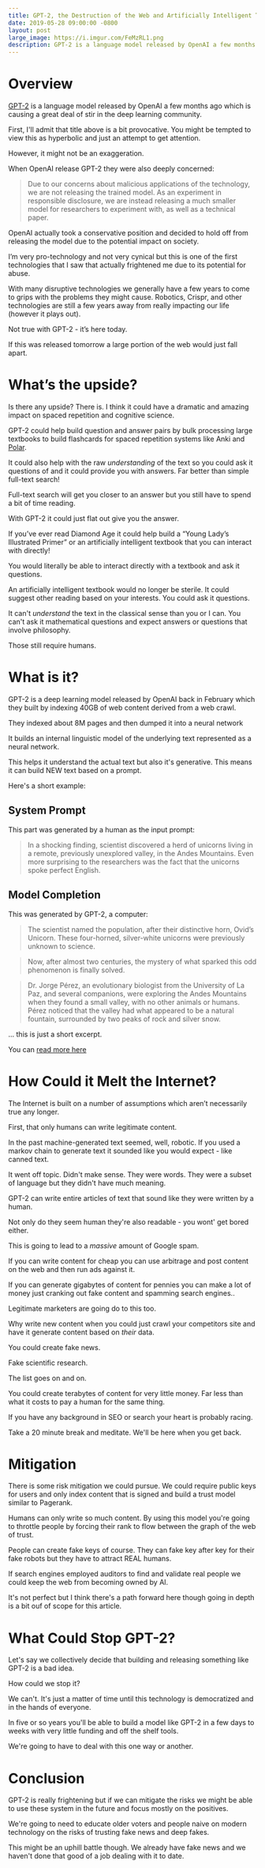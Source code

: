```yaml
---
title: GPT-2, the Destruction of the Web and Artificially Intelligent Textbooks
date: 2019-05-28 09:00:00 -0800
layout: post
large_image: https://i.imgur.com/FeMzRL1.png
description: GPT-2 is a language model released by OpenAI a few months ago which is causing a great deal of stir in the deep learning community.
---
```


# Overview

[GPT-2](https://openai.com/blog/better-language-models/) is a language model
released by OpenAI a few months ago which is causing a great deal of stir in the
deep learning community.

First, I'll admit that title above is a bit provocative. You might be tempted 
to view this as hyperbolic and just an attempt to get attention.  

However, it might not be an exaggeration. 

When OpenAI release GPT-2 they were also deeply concerned: 

> Due to our concerns about malicious applications of the technology, we are not
releasing the trained model. As an experiment in responsible disclosure, we are
instead releasing a much smaller model for researchers to experiment with, as
well as a technical paper.

OpenAI actually took a conservative position and decided to hold off from
releasing the model due to the potential impact on society.

I’m very pro-technology and not very cynical but this is one of the first
technologies that I saw that actually frightened me due to its potential for
abuse.

With many disruptive technologies we generally have a few years to come to grips
with the problems they might cause.  Robotics, Crispr, and other technologies are
still a few years away from really impacting our life (however it plays out).

Not true with GPT-2 - it’s here today.

If this was released tomorrow a large portion of the web would just fall apart.

# What’s the upside?

Is there any upside?  There is. I think it could have a dramatic and amazing
impact on spaced repetition and cognitive science.

GPT-2 could help build question and answer pairs by bulk processing large
textbooks to build flashcards for spaced repetition systems like Anki and
[Polar](https://getpolarized.io/).

It could also help with the raw *understanding* of the text so you could ask it
questions of and it could provide you with answers.  Far better than simple
full-text search!

Full-text search will get you closer to an answer but you still have to spend a
bit of time reading.

With GPT-2 it could just flat out give you the answer.

If you’ve ever read Diamond Age it could help build a “Young Lady’s Illustrated
Primer” or an artificially intelligent textbook that you can interact with
directly!

You would literally be able to interact directly with a textbook and ask it
questions.

An artificially intelligent textbook would no longer be sterile.  It could
suggest other reading based on your interests.  You could ask it questions.

It can't *understand* the text in the classical sense than you or I can. You 
can't ask it mathematical questions and expect answers or questions that 
involve philosophy.

Those still require humans. 

# What is it?

GPT-2 is a deep learning model released by OpenAI back in February which they
built by indexing 40GB of web content derived from a web crawl.

They indexed about 8M pages and then dumped it into a neural network

It builds an internal linguistic model of the underlying text represented as a
neural network.

This helps it understand the actual text but also it's generative.  This means
it can build NEW text based on a prompt.

Here's a short example:

## System Prompt

This part was generated by a human as the input prompt:

> In a shocking finding, scientist discovered a herd of unicorns living in a
remote, previously unexplored valley, in the Andes Mountains. Even more
surprising to the researchers was the fact that the unicorns spoke perfect
English.
  
## Model Completion

This was generated by GPT-2, a computer:

> The scientist named the population, after their distinctive horn, Ovid’s
Unicorn. These four-horned, silver-white unicorns were previously unknown to
science.

> Now, after almost two centuries, the mystery of what sparked this odd
phenomenon is finally solved.

> Dr. Jorge Pérez, an evolutionary biologist from the University of La Paz, and
several companions, were exploring the Andes Mountains when they found a small
valley, with no other animals or humans. Pérez noticed that the valley had what
appeared to be a natural fountain, surrounded by two peaks of rock and silver
snow.

... this is just a short excerpt.  

You can [read more here](https://openai.com/blog/better-language-models/) 

# How Could it Melt the Internet?

The Internet is built on a number of assumptions which aren’t necessarily true
any longer.

First, that only humans can write legitimate content.

In the past machine-generated text seemed, well, robotic.  If you used a markov
chain to generate text it sounded like you would expect - like canned text.

It went off topic.  Didn't make sense.  They were words.  They were a subset of 
language but they didn't have much meaning.

GPT-2 can write entire articles of text that sound like they were written by a
human.

Not only do they seem human they're also readable - you wont' get bored either.

This is going to lead to a *massive* amount of Google spam.

If you can write content for cheap you can use arbitrage and post content on the
web and then run ads against it.

If you can generate gigabytes of content for pennies you can make a lot of money
just cranking out fake content and spamming search engines..

Legitimate marketers are going do to this too.

Why write new content when you could just crawl your competitors site and have
it generate content based on *their* data.

You could create fake news.

Fake scientific research.

The list goes on and on.  

You could create terabytes of content for very little money. Far less than what
it costs to pay a human for the same thing.

If you have any background in SEO or search your heart is probably racing.

Take a 20 minute break and meditate.  We'll be here when you get back.

# Mitigation

There is some risk mitigation we could pursue.  We could require public keys 
for users and only index content that is signed and build a trust model
similar to Pagerank.

Humans can only write so much content.  By using this model you're going to 
throttle people by forcing their rank to flow between the graph of the web 
of trust.

People can create fake keys of course.  They can fake key after key for their
fake robots but they have to attract REAL humans.

If search engines employed auditors to find and validate real people we could
keep the web from becoming owned by AI.

It's not perfect but I think there's a path forward here though going in depth
is a bit ouf of scope for this article.  

# What Could Stop GPT-2?

Let's say we collectively decide that building and releasing something like 
GPT-2 is a bad idea.

How could we stop it?

We can't.  It's just a matter of time until this technology is democratized and
in the hands of everyone.

In five or so years you'll be able to build a model like GPT-2 in a few days to 
weeks with very little funding and off the shelf tools.

We're going to have to deal with this one way or another.

# Conclusion

GPT-2 is really frightening but if we can mitigate the risks we might be able
to use these system in the future and focus mostly on the positives.

We're going to need to educate older voters and people naive on modern technology 
on the risks of trusting fake news and deep fakes.

This might be an uphill battle though.  We already have fake news and we haven't
done that good of a job dealing with it to date. 
